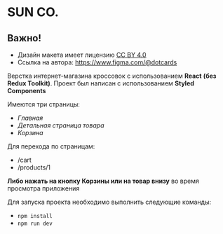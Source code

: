 # SUN CO.

## Важно!

- Дизайн макета имеет лицензию [CC BY 4.0](https://creativecommons.org/licenses/by/4.0/)
- Ссылка на автора: https://www.figma.com/@dotcards

Верстка интернет-магазина кроссовок с использованием **React** **(без Redux Toolkit)**.
Проект был написан с использованием **Styled Components**

Имеются три страницы:

- _Главная_
- _Детальная страница товара_
- _Корзина_

Для перехода по страницам:
- /cart
- /products/1

**Либо нажать на кнопку Корзины или на товар внизу** во время просмотра приложения

Для запуска проекта необходимо выполнить следующие команды:

- ```npm install```
- ```npm run dev```